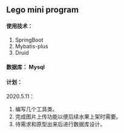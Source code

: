 ## Lego mini program

#### 使用技术：
1. SpringBoot
2. Mybatis-plus
3. Druid

#### 数据库： Mysql

#### 计划：
2020.5.11：
1. 编写几个工具类。
2. 完成图片上传功能以便后续水果上架时需要。
3. 待需求和原型出来后进行数据库设计。